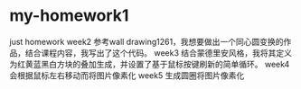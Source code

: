 # my-homework1
just homework
week2 参考wall drawing1261，我想要做出一个同心圆变换的作品，结合课程内容，我写出了这个代码。
week3 结合蒙德里安风格，我将其定义为红黄蓝黑白方块的叠加生成，并设置了基于鼠标按键刷新的简单循环。
week4 会根据鼠标左右移动而将图片像素化
week5 生成圆圈将图片像素化
